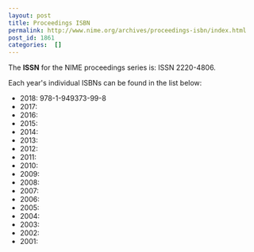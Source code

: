 ```yaml
---
layout: post
title: Proceedings ISBN
permalink: http://www.nime.org/archives/proceedings-isbn/index.html
post_id: 1861
categories:  []
---
```


The **ISSN** for the NIME proceedings series is: ISSN 2220-4806.

Each year's individual ISBNs can be found in the list below:

* 2018: 978-1-949373-99-8	
* 2017:
* 2016:
* 2015:
* 2014:
* 2013:
* 2012:
* 2011:
* 2010:
* 2009:
* 2008:
* 2007:
* 2006:
* 2005:
* 2004:
* 2003:
* 2002:
* 2001: